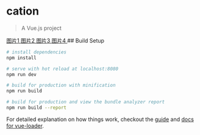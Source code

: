 # cation

> A Vue.js project
<a href="https://github.com/mhxy13867806343/vuedemo2017/blob/master/cation/001.png">
图片1
</a>
<a href="https://github.com/mhxy13867806343/vuedemo2017/blob/master/cation/002.png">
图片2
</a>
<a href="https://github.com/mhxy13867806343/vuedemo2017/blob/master/cation/003.png">
图片3
</a>
<a href="https://github.com/mhxy13867806343/vuedemo2017/blob/master/cation/004.png">
图片4
</a>
## Build Setup

``` bash
# install dependencies
npm install

# serve with hot reload at localhost:8080
npm run dev

# build for production with minification
npm run build

# build for production and view the bundle analyzer report
npm run build --report
```

For detailed explanation on how things work, checkout the [guide](http://vuejs-templates.github.io/webpack/) and [docs for vue-loader](http://vuejs.github.io/vue-loader).
